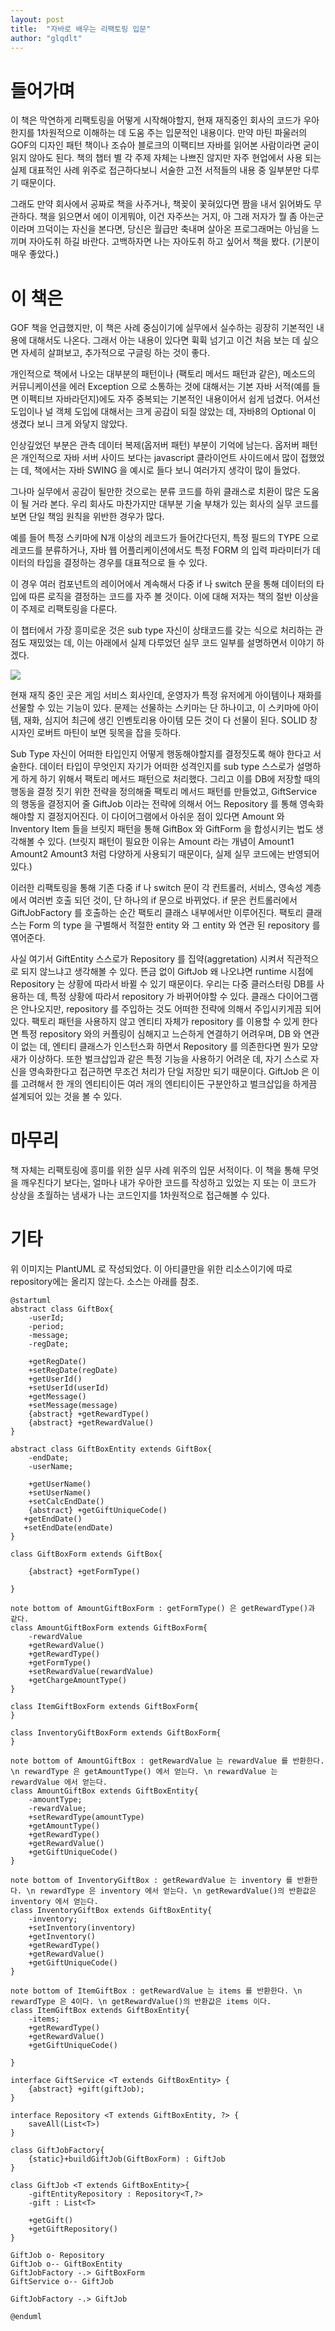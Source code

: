 ```yaml
---
layout: post
title:  "자바로 배우는 리팩토링 입문"
author: "glqdlt"
---
```


# 들어가며

이 책은 막연하게 리팩토링을 어떻게 시작해야할지, 현재 재직중인 회사의 코드가 우아한지를 1차원적으로 이해하는 데 도움 주는 입문적인 내용이다. 만약 마틴 파울러의 GOF의 디자인 패턴 책이나 조슈아 블로크의 이팩티브 자바를 읽어본 사람이라면 굳이 읽지 않아도 된다. 책의 챕터 별 각 주제 자체는 나쁘진 않지만 자주 현업에서 사용 되는 실제 대표적인 사례 위주로 접근하다보니 서술한 고전 서적들의 내용 중 일부분만 다루기 때문이다.

그래도 만약 회사에서 공짜로 책을 사주거나, 책꽂이 꽃혀있다면 짬을 내서 읽어봐도 무관하다. 책을 읽으면서 에이 이게뭐야, 이건 자주쓰는 거지, 아 그래 저자가 뭘 좀 아는군 이라며 끄덕이는 자신을 본다면, 당신은 월급만 축내며 살아온 프로그래머는 아님을 느끼며 자아도취 하길 바란다. 고백하자면 나는 자아도취 하고 싶어서 책을 봤다. (기분이 매우 좋았다.)

# 이 책은

GOF 책을 언급했지만, 이 책은 사례 중심이기에 실무에서 실수하는 굉장히 기본적인 내용에 대해서도 나온다. 그래서 아는 내용이 있다면 휙휙 넘기고 이건 처음 보는 데 싶으면 자세히 살펴보고, 추가적으로 구글링 하는 것이 좋다.

개인적으로 책에서 나오는 대부분의 패턴이나 (팩토리 메서드 패턴과 같은), 메소드의 커뮤니케이션을 에러 Exception 으로 소통하는 것에 대해서는 기본 자바 서적(예를 들면 이펙티브 자바라던지)에도 자주 중복되는 기본적인 내용이어서 쉽게 넘겼다. 어셔선 도입이나 널 객체 도입에 대해서는 크게 공감이 되질 않았는 데, 자바8의 Optional 이 생겼다 보니 크게 와닿지 않았다.

인상깊었던 부분은 관측 데이터 복제(옵저버 패턴) 부분이 기억에 남는다. 옵저버 패턴은 개인적으로 자바 서버 사이드 보다는 javascript 클라이언트 사이드에서 많이 접했었는 데, 책에서는 자바 SWING 을 예시로 들다 보니 여러가지 생각이 많이 들었다. 

그나마 실무에서 공감이 될만한 것으로는 분류 코드를 하위 클래스로 치환이 많은 도움이 될 거라 본다. 우리 회사도 마찬가지만 대부분 기술 부채가 있는 회사의 실무 코드를 보면 단일 책임 원칙을 위반한 경우가 많다. 

예를 들어 특정 스키마에 N개 이상의 레코드가 들어간다던지, 특정 필드의 TYPE 으로 레코드를 분류하거나, 자바 웹 어플리케이션에서도 특정 FORM 의 입력 파라미터가 데이터의 타입을 결정하는 경우를 대표적으로 들 수 있다. 

이 경우 여러 컴포넌트의 레이어에서 계속해서 다중 if 나 switch 문을 통해 데이터의 타입에 따른 로직을 결정하는 코드를 자주 볼 것이다. 이에 대해 저자는 책의 절반 이상을 이 주제로 리팩토링을 다룬다. 

이 챕터에서 가장 흥미로운 것은 sub type 자신이 상태코드를 갖는 식으로 처리하는 관점도 재밌었는 데, 이는 아래에서 실제 다루었던 실무 코드 일부를 설명하면서 이야기 하겠다.

<img src="/images/gift_class_diagram.png">

현재 재직 중인 곳은 게임 서비스 회사인데, 운영자가 특정 유저에게 아이템이나 재화를 선물할 수 있는 기능이 있다. 문제는 선물하는 스키마는 단 하나이고, 이 스키마에 아이템, 재화, 심지어 최근에 생긴 인벤토리용 아이템 모든 것이 다 선물이 된다. SOLID 창시자인 로버트 마틴이 보면 뒷목을 잡을 듯하다.


Sub Type 자신이 어떠한 타입인지 어떻게 행동해야할지를 결정짓도록 해야 한다고 서술한다. 데이터 타입이 무엇인지 자기가 어떠한 성격인지를 sub type 스스로가 설명하게 하게 하기 위해서 팩토리 메서드 패턴으로 처리했다. 그리고 이를 DB에 저장할 때의 행동을 결정 짓기 위한 전략을 정의해줄 팩토리 메서드 패턴를 만들었고, GiftService 의 행동을 결정지어 줄 GiftJob 이라는 전략에 의해서 어느 Repository 를 통해 영속화해야할 지 결정지어진다. 이 다이어그램에서 아쉬운 점이 있다면 Amount 와 Inventory Item 들을 브릿지 패턴을 통해 GiftBox 와 GiftForm 을 합성시키는 법도 생각해볼 수 있다. (브릿지 패턴이 필요한 이유는 Amount 라는 개념이 Amount1 Amount2 Amount3 처럼 다양하게 사용되기 때문이다, 실제 실무 코드에는 반영되어있다.)

이러한 리팩토링을 통해 기존 다중 if 나 switch 문이 각 컨트롤러, 서비스, 영속성 계층에서 여러번 호출 되던 것이, 단 하나의 if 문으로 바뀌었다. if 문은 컨트롤러에서 GiftJobFactory 를 호출하는 순간 팩토리 클래스 내부에서만 이루어진다. 팩토리 클래스는 Form 의 type 을 구별해서 적절한 entity 와 그 entity 와 연관 된 repository 를 엮어준다. 

사실 여기서 GiftEntity 스스로가 Repository 를 집약(aggretation) 시켜서 직관적으로 되지 않느냐고 생각해볼 수 있다. 뜬금 없이 GiftJob 왜 나오냐면 runtime 시점에 Repository 는 상황에 따라서 바뀔 수 있기 때문이다. 우리는 다중 클러스터링 DB를 사용하는 데, 특정 상황에 따라서 repository 가 바뀌어야할 수 있다. 클래스 다이어그램은 안나오지만, repository 를 주입하는 것도 어떠한 전략에 의해서 주입시키게끔 되어 있다. 팩토리 패턴을 사용하지 않고 엔티티 자체가 repository 를 이용할 수 있게 한다면 특정 repository 와의 커플링이 심해지고 느슨하게 연결하기 어려우며, DB 와 연관이 없는 데, 엔티티 클래스가 인스턴스화 하면서 Repository 를 의존한다면 뭔가 모양새가 이상하다. 또한 벌크삽입과 같은 특정 기능을 사용하기 어려운 데, 자기 스스로 자신을 영속화한다고 접근하면 무조건 처리가 단일 저장만 되기 때문이다. GiftJob 은 이를 고려해서 한 개의 엔티티이든  여러 개의 엔티티이든 구분안하고 벌크삽입을 하게끔 설계되어 있는 것을 볼 수 있다.


# 마무리

책 자체는 리팩토링에 흥미를 위한 실무 사례 위주의 입문 서적이다. 이 책을 통해 무엇을 깨우친다기 보다는, 얼마나 내가 우아한 코드를 작성하고 있었는 지 또는 이 코드가 상상을 초월하는 냄새가 나는 코드인지를 1차원적으로 접근해볼 수 있다. 
 


# 기타

위 이미지는 PlantUML 로 작성되었다. 이 아티클만을 위한 리소스이기에 따로 repository에는 올리지 않는다. 소스는 아래를 참조.

```
@startuml
abstract class GiftBox{
    -userId;
    -period;
    -message;
    -regDate;

    +getRegDate()
    +setRegDate(regDate)
    +getUserId()
    +setUserId(userId)
    +getMessage()
    +setMessage(message)
    {abstract} +getRewardType()
    {abstract} +getRewardValue()
}

abstract class GiftBoxEntity extends GiftBox{
    -endDate;
    -userName;

    +getUserName()
    +setUserName()
    +setCalcEndDate()
    {abstract} +getGiftUniqueCode()
   +getEndDate()
   +setEndDate(endDate)
}

class GiftBoxForm extends GiftBox{

    {abstract} +getFormType()

}

note bottom of AmountGiftBoxForm : getFormType() 은 getRewardType()과 같다.
class AmountGiftBoxForm extends GiftBoxForm{
    -rewardValue
    +getRewardValue()
    +getRewardType()
    +getFormType()
    +setRewardValue(rewardValue)
    +getChargeAmountType()
}

class ItemGiftBoxForm extends GiftBoxForm{
}

class InventoryGiftBoxForm extends GiftBoxForm{
}

note bottom of AmountGiftBox : getRewardValue 는 rewardValue 를 반환한다. \n rewardType 은 getAmountType() 에서 얻는다. \n rewardValue 는 rewardValue 에서 얻는다.
class AmountGiftBox extends GiftBoxEntity{
    -amountType;
    -rewardValue;
    +setRewardType(amountType)
    +getAmountType()
    +getRewardType()
    +getRewardValue()
    +getGiftUniqueCode()
}

note bottom of InventoryGiftBox : getRewardValue 는 inventory 를 반환한다. \n rewardType 은 inventory 에서 얻는다. \n getRewardValue()의 반환값은 inventory 에서 얻는다.
class InventoryGiftBox extends GiftBoxEntity{
    -inventory;
    +setInventory(inventory)
    +getInventory()
    +getRewardType()
    +getRewardValue()
    +getGiftUniqueCode()
}

note bottom of ItemGiftBox : getRewardValue 는 items 를 반환한다. \n rewardType 은 4이다. \n getRewardValue()의 반환값은 items 이다.
class ItemGiftBox extends GiftBoxEntity{
    -items;
    +getRewardType()
    +getRewardValue()
    +getGiftUniqueCode()

}

interface GiftService <T extends GiftBoxEntity> {
    {abstract} +gift(giftJob);
}

interface Repository <T extends GiftBoxEntity, ?> {
    saveAll(List<T>)
}

class GiftJobFactory{
    {static}+buildGiftJob(GiftBoxForm) : GiftJob
}

class GiftJob <T extends GiftBoxEntity>{
    -giftEntityRepository : Repository<T,?>
    -gift : List<T>

    +getGift()
    +getGiftRepository()
}

GiftJob o- Repository
GiftJob o-- GiftBoxEntity
GiftJobFactory -.> GiftBoxForm
GiftService o-- GiftJob

GiftJobFactory -.> GiftJob

@enduml
```